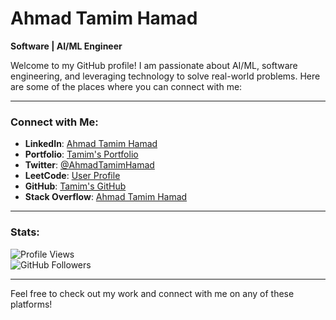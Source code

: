 # Ahmad Tamim Hamad
**Software | AI/ML Engineer**

Welcome to my GitHub profile! I am passionate about AI/ML, software engineering, and leveraging technology to solve real-world problems. Here are some of the places where you can connect with me:

---

### Connect with Me:

- **LinkedIn**: [Ahmad Tamim Hamad](https://linkedin.com/in/ahmad-tamim-hamad-21659b207/)
- **Portfolio**: [Tamim's Portfolio](https://tamim1992.github.io/)
- **Twitter**: [@AhmadTamimHamad](https://x.com/AhmadTamimHamad)
- **LeetCode**: [User Profile](https://leetcode.com/u/user2974g/)
- **GitHub**: [Tamim's GitHub](https://github.com/tamim1992)
- **Stack Overflow**: [Ahmad Tamim Hamad](https://stackoverflow.com/users/18402146/ahmad-tamim-hamad)

---

### Stats:

![Profile Views](https://komarev.com/ghpvc/?username=tamim1992&label=Profile%20views&color=0e75b6&style=flat)  
![GitHub Followers](https://img.shields.io/github/followers/tamim1992?label=Followers&style=social)

---

Feel free to check out my work and connect with me on any of these platforms!
